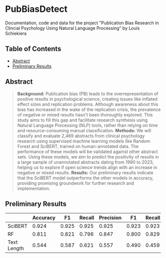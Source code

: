 # PubBiasDetect
Documentation, code and data for the project "Publication Bias Research in Clincial Psychology Using Natural Language Processing" by Louis Schiekiera

## Table of Contents

- [Abstract](#abstract)
- [Preliminary Results](#results)




 


## Abstract
> **Background:** Publication bias (PB) leads to the overrepresentation of positive results in psychological science, creating issues like inflated effect sizes and replication problems. Although awareness about this bias has increased in the wake of the replication crisis, the prevalence of negative or mixed results hasn't been thoroughly explored. This study aims to fill this gap and facilitate research synthesis using Natural Language Processing (NLP) tools, rather than relying on time and resource-consuming manual classification.
> **Methods:** We will classify and evaluate 2,469 abstracts from clinical psychology research using supervised machine learning models like Random Forest and SciBERT, trained on human-annotated data. The performance of these models will be validated against other abstract sets. Using these models, we aim to predict the positivity of results in a large sample of unannotated abstracts dating from 1990 to 2023, helping us to explore if open science trends align with an increase in negative or mixed results.
> **Results:** Our preliminary results indicate that the SciBERT model outperforms the other models in accuracy, providing promising groundwork for further research and implementation.
 
   
## Preliminary Results
|              | Accuracy | F1   | Recall | Precision | F1    | Recall | Precision |
|--------------|----------|------|--------|-----------|-------|--------|-----------|
| SciBERT      | 0.924    | 0.925| 0.925  | 0.925     | 0.923 | 0.923  | 0.923     |
| RF           | 0.811    | 0.821| 0.796  | 0.847     | 0.800 | 0.829  | 0.773     |
| Text Length  | 0.544    | 0.587| 0.621  | 0.557     | 0.490 | 0.459  | 0.525     |

